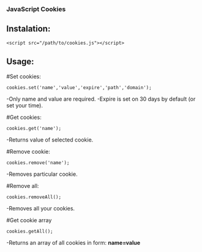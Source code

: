 ### JavaScript Cookies

## Instalation:

```
<script src="/path/to/cookies.js"></script>
```

## Usage:
#Set cookies:
```
cookies.set('name','value','expire','path','domain');
```
-Only name and value are required.
-Expire is set on 30 days by default (or set your time).

#Get cookies:
```
cookies.get('name');
```
-Returns value of selected cookie.

#Remove cookie:

```
cookies.remove('name');
```
-Removes particular cookie.

#Remove all:
 
```
cookies.removeAll();
```
-Removes all your cookies.

#Get cookie array

```
cookies.getAll();
```
-Returns an array of all cookies in form:
	__name=value__

